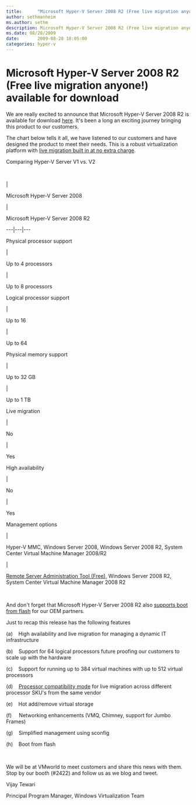 ```yaml
---
title:      "Microsoft Hyper-V Server 2008 R2 (Free live migration anyone!) available for download"
author: sethmanheim
ms.author: sethm
description: Microsoft Hyper-V Server 2008 R2 (Free live migration anyone!) available for download
ms.date: 08/28/2009
date:       2009-08-28 18:05:00
categories: hyper-v
---
```

# Microsoft Hyper-V Server 2008 R2 (Free live migration anyone!) available for download

We are really excited to announce that Microsoft Hyper-V Server 2008 R2 is available for download [here](https://www.microsoft.com/downloads/details.aspx?displaylang=en&FamilyID=48359dd2-1c3d-4506-ae0a-232d0314ccf6). It's been a long an exciting journey bringing this product to our customers. 

The chart below tells it all, we have listened to our customers and have designed the product to meet their needs. This is a robust virtualization platform with [live migration built in at no extra charge](https://blogs.technet.com/virtualization/archive/2009/05/06/microsoft-hyper-v-server-2008-r2-release-candidate-free-live-migration-ha-anyone.aspx). 

Comparing Hyper-V Server V1 vs. V2

 

| 

Microsoft Hyper-V Server 2008

| 

Microsoft Hyper-V Server 2008 R2  
  
---|---|---  
  
Physical processor support

| 

Up to 4 processors

| 

Up to 8 processors  
  
Logical processor support

| 

Up to 16 

| 

Up to 64  
  
Physical memory support

| 

Up to 32 GB

| 

Up to 1 TB  
  
Live migration

| 

No

| 

Yes  
  
High availability

| 

No 

| 

Yes  
  
Management options

| 

Hyper-V MMC, Windows Server 2008, Windows Server 2008 R2, System Center Virtual Machine Manager 2008/R2

| 

[Remote Server Administration Tool (Free),](https://www.microsoft.com/downloads/details.aspx?displaylang=en&FamilyID=7d2f6ad7-656b-4313-a005-4e344e43997d) Windows Server 2008 R2, System Center Virtual Machine Manager 2008 R2  
  
 

And don't forget that Microsoft Hyper-V Server 2008 R2 also [supports boot from flash](https://blogs.technet.com/virtualization/archive/2009/07/30/microsoft-hyper-v-server-2008-r2-rtm-more.aspx) for our OEM partners. 

Just to recap this release has the following features

(a)    High availability and live migration for managing a dynamic IT infrastructure

(b)    Support for 64 logical processors future proofing our customers to scale up with the hardware

(c)    Support for running up to 384 virtual machines with up to 512 virtual processors

(d)    [Processor compatibility mode](https://blogs.technet.com/virtualization/archive/2009/05/12/tech-ed-windows-server-2008-r2-hyper-v-news.aspx) for live migration across different processor SKU's from the same vendor

(e)    Hot add/remove virtual storage

(f)     Networking enhancements (VMQ, Chimney, support for Jumbo Frames)

(g)    Simplified management using sconfig

(h)    Boot from flash

 

We will be at VMworld to meet customers and share this news with them. Stop by our booth (#2422) and follow us as we blog and tweet.

Vijay Tewari

Principal Program Manager, Windows Virtualization Team
